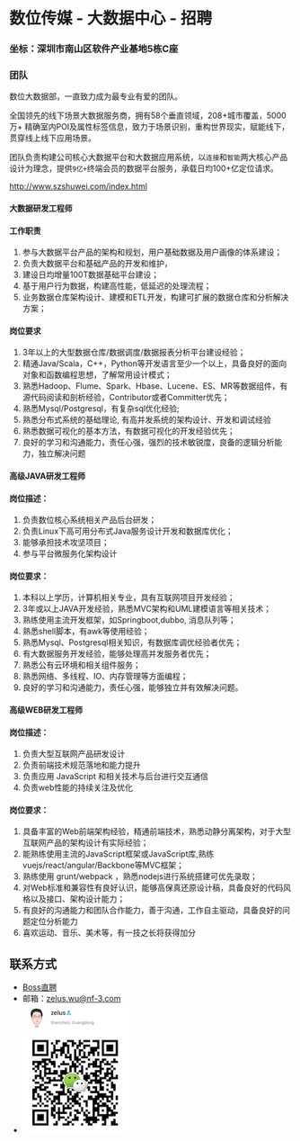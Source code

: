 # 数位传媒 - 大数据中心 - 招聘

### 坐标：深圳市南山区软件产业基地5栋C座

### 团队

数位大数据部，一直致力成为最专业有爱的团队。

全国领先的线下场景大数据服务商，拥有58个垂直领域，208+城市覆盖，5000万+ 精确室内POI及属性标签信息，致力于场景识别，重构世界现实，赋能线下，贯穿线上线下应用场景。

团队负责构建公司核心大数据平台和大数据应用系统，以`连接`和`智能`两大核心产品设计为理念，提供`9亿+`终端会员的数据平台服务，承载日均100+亿定位请求。

http://www.szshuwei.com/index.html


#### 大数据研发工程师

#### 工作职责
1. 参与大数据平台产品的架构和规划，用户基础数据及用户画像的体系建设；
2. 负责大数据平台和基础产品的开发和维护，
3. 建设日均增量100T数据基础平台建设；
2. 基于用户行为数据，构建高性能，低延迟的处理流程；
4. 业务数据仓库架构设计、建模和ETL开发，构建可扩展的数据仓库和分析解决方案；

#### 岗位要求
1. 3年以上的大型数据仓库/数据调度/数据报表分析平台建设经验；
3. 精通Java/Scala，C++，Python等开发语言至少一个以上，具备良好的面向对象和函数编程思想，了解常用设计模式；
4. 熟悉Hadoop、Flume、Spark、Hbase、Lucene、ES、MR等数据组件，有源代码阅读和剖析经验，Contributor或者Committer优先；
3. 熟悉Mysql/Postgresql，有复杂sql优化经验;
4. 熟悉分布式系统的基础理论, 有高并发系统的架构设计、开发和调试经验
4. 熟悉数据可视化的基本方法，有数据可视化的开发经验优先；
5. 良好的学习和沟通能力，责任心强，强烈的技术敏锐度，良备的逻辑分析能力，独立解决问题

#### 高级JAVA研发工程师

#### 岗位描述：

1. 负责数位核心系统相关产品后台研发；
2. 负责Linux下高可用分布式Java服务设计开发和数据库优化；
3. 能够承担技术攻坚项目；
4. 参与平台微服务化架构设计

#### 岗位要求：
1. 本科以上学历，计算机相关专业，具有互联网项目开发经验；
2. 3年或以上JAVA开发经验，熟悉MVC架构和UML建模语言等相关技术；
3. 熟练使用主流开发框架，如Springboot,dubbo, 消息队列等；
4. 熟悉shell脚本，有awk等使用经验；
5. 熟悉Mysql、Postgresql相关知识，有数据库调优经验者优先；
6. 有大数据服务开发经验，能够处理高并发服务者优先；
7. 熟悉公有云环境和相关组件服务；
7. 熟悉网络、多线程、IO、内存管理等方面编程；
8. 良好的学习和沟通能力，责任心强，能够独立并有效解决问题。

#### 高级WEB研发工程师
#### 岗位描述：

1. 负责大型互联网产品研发设计
2. 负责前端技术规范落地和能力提升
3. 负责应用 JavaScript 和相关技术与后台进行交互通信
4. 负责web性能的持续关注及优化

#### 岗位要求：

1. 具备丰富的Web前端架构经验，精通前端技术，熟悉动静分离架构，对于大型互联网产品的架构设计有实际经验；
2. 能熟练使用主流的JavaScript框架或JavaScript库,熟练vuejs/react/angular/Backbone等MVC框架；
3. 熟练使用 grunt/webpack ，熟悉nodejs进行系统搭建可优先录取；
4. 对Web标准和兼容性有良好认识，能够高保真还原设计稿，具备良好的代码风格以及接口、架构设计能力；
5. 有良好的沟通能力和团队合作能力，善于沟通，工作自主驱动，具备良好的问题定位分析能力
6. 喜欢运动、音乐、美术等，有一技之长将获得加分

## 联系方式

* [Boss直聘](https://www.zhipin.com/job_detail/0e09f186783b27b01XB-39-4GVU~.html)
* 邮箱：zelus.wu@nf-3.com
* ![微信](https://raw.githubusercontent.com/zvrr/anires/master/static/WechatIMG5.png)

